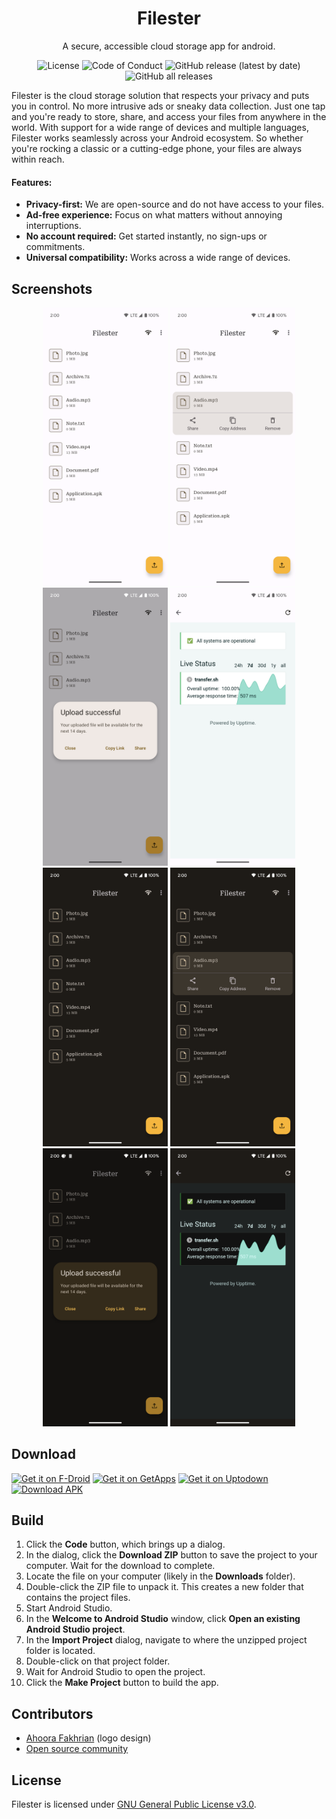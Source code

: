 <h1 align="center">
     Filester
</h1>
<p align="center">
     A secure, accessible cloud storage app for android.
</p>
<p align="center">
     <a style="text-decoration:none" href="LICENSE">
          <img src="https://img.shields.io/github/license/roozbehzarei/filester" alt="License" />
     </a>
     <a style="text-decoration:none" href="CODE_OF_CONDUCT.md">
          <img src="https://img.shields.io/badge/Contributor%20Covenant-2.1-4baaaa.svg" alt="Code of Conduct" />
     </a>
     <a style="text-decoration:none" href="https://github.com/roozbehzarei/filester/releases">
          <img src="https://img.shields.io/github/v/release/roozbehzarei/filester?label=latest%20version" alt="GitHub release (latest by date)">
     </a>
     <a style="text-decoration:none" href="#">
          <img src="https://img.shields.io/github/downloads/roozbehzarei/filester/total" alt="GitHub all releases">
     </a>
</p>

Filester is the cloud storage solution that respects your privacy and puts you in control. No more intrusive ads or sneaky data collection. Just one tap and you're ready to store, share, and access your files from anywhere in the world. With support for a wide range of devices and multiple languages, Filester works seamlessly across your Android ecosystem. So whether you're rocking a classic or a cutting-edge phone, your files are always within reach.

#### Features:

* **Privacy-first:** We are open-source and do not have access to your files.
* **Ad-free experience:** Focus on what matters without annoying interruptions.
* **No account required:** Get started instantly, no sign-ups or commitments.
* **Universal compatibility:** Works across a wide range of devices.

## Screenshots

<p align="center">
    <img src="fastlane/metadata/android/en-US/images/phoneScreenshots/1.png" width=200>
    <img src="fastlane/metadata/android/en-US/images/phoneScreenshots/2.png" width=200>
    <img src="fastlane/metadata/android/en-US/images/phoneScreenshots/3.png" width=200>
    <img src="fastlane/metadata/android/en-US/images/phoneScreenshots/4.png" width=200>
    <img src="fastlane/metadata/android/en-US/images/phoneScreenshots/5.png" width=200>
    <img src="fastlane/metadata/android/en-US/images/phoneScreenshots/6.png" width=200>
    <img src="fastlane/metadata/android/en-US/images/phoneScreenshots/7.png" width=200>
    <img src="fastlane/metadata/android/en-US/images/phoneScreenshots/8.png" width=200>
</p>

## Download

[<img src="https://roozbehzarei.me/wp-content/uploads/f-droid.webp" alt="Get it on F-Droid" height="60">](https://f-droid.org/packages/com.roozbehzarei.filester)
[<img src="https://roozbehzarei.me/wp-content/uploads/getapps.webp" alt="Get it on GetApps" height="60">](https://global.app.mi.com/details?id=com.roozbehzarei.filester)
[<img src="https://stc.utdstc.com/img/mediakit/download-gio-big.png" alt="Get it on Uptodown" height="60">](https://filester.en.uptodown.com/android)
[<img src="https://roozbehzarei.me/wp-content/uploads/download.webp" alt="Download APK" height="60">](https://github.com/roozbehzarei/filester/releases/latest/download/filester.apk)

## Build

1. Click the **Code** button, which brings up a dialog.
2. In the dialog, click the **Download ZIP** button to save the project to your computer. Wait for
   the download to complete.
3. Locate the file on your computer (likely in the **Downloads** folder).
4. Double-click the ZIP file to unpack it. This creates a new folder that contains the project
   files.
5. Start Android Studio.
6. In the **Welcome to Android Studio** window, click **Open an existing Android Studio project**.
7. In the **Import Project** dialog, navigate to where the unzipped project folder is located.
8. Double-click on that project folder.
9. Wait for Android Studio to open the project.
10. Click the **Make Project** button to build the app.

## Contributors

* [Ahoora Fakhrian](https://www.linkedin.com/in/ahoorafakhrian) (logo design)
* [Open source community](https://github.com/roozbehzarei/filester/graphs/contributors)

## License

Filester is licensed under [GNU General Public License v3.0](LICENSE).
